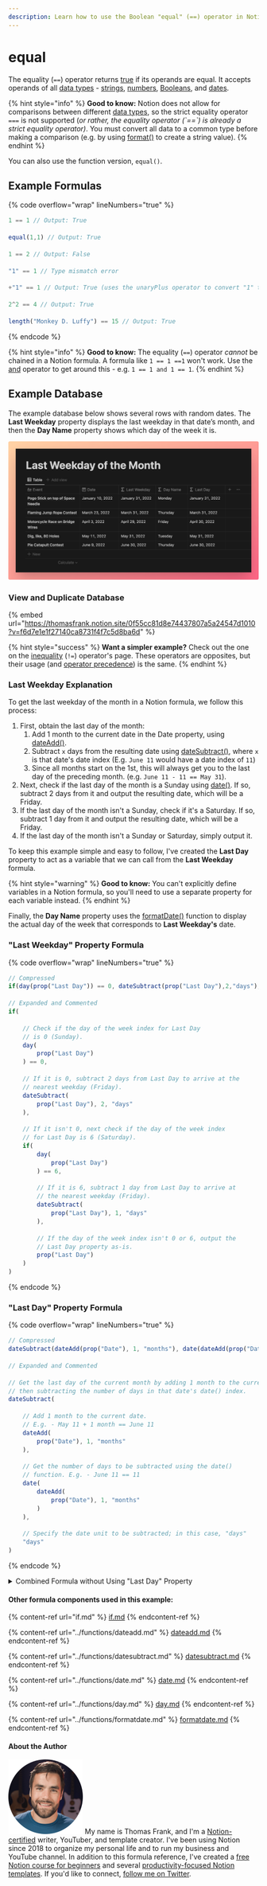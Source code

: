 ```yaml
---
description: Learn how to use the Boolean "equal" (==) operator in Notion formulas.
---
```


# equal

The equality (`==`) operator returns [true](../constants/true.md) if its operands are equal. It accepts operands of all [data types](../../formula-basics/data-types/) - [strings](../../formula-basics/data-types/string.md), [numbers](../../formula-basics/data-types/number.md), [Booleans](../../formula-basics/data-types/boolean-checkbox.md), and [dates](../../formula-basics/data-types/date-data-type.md).

{% hint style="info" %}
**Good to know:** Notion does not allow for comparisons between different [data types](../../formula-basics/data-types/), so the strict equality operator `===` is not supported (_or rather, the equality operator (\`==\`) is already a strict equality operator)_. You must convert all data to a common type before making a comparison (e.g. by using [format()](../functions/format.md) to create a string value).
{% endhint %}

You can also use the function version, `equal()`.

## Example Formulas

{% code overflow="wrap" lineNumbers="true" %}
```jsx
1 == 1 // Output: True

equal(1,1) // Output: True

1 == 2 // Output: False

"1" == 1 // Type mismatch error

+"1" == 1 // Output: True (uses the unaryPlus operator to convert "1" to a number

2^2 == 4 // Output: True

length("Monkey D. Luffy") == 15 // Output: True
```
{% endcode %}

{% hint style="info" %}
**Good to know:** The equality (`==`) operator _cannot_ be chained in a Notion formula. A formula like `1 == 1 ==1` won't work. Use the [and](and.md) operator to get around this - e.g. `1 == 1 and 1 == 1`.
{% endhint %}

## Example Database

The example database below shows several rows with random dates. The **Last Weekday** property displays the last weekday in that date’s month, and then the **Day Name** property shows which day of the week it is.

![](<../../.gitbook/assets/Last Weekday of the Month.png>)

### View and Duplicate Database

{% embed url="https://thomasfrank.notion.site/0f55cc81d8e74437807a5a24547d1010?v=f6d7e1e1f27140ca8731f4f7c5d8ba6d" %}

{% hint style="success" %}
**Want a simpler example?** Check out the one on the [inequality](unequal.md) (`!=`) operator's page. These operators are opposites, but their usage (and [operator precedence](../../reference/operator-precedence-and-associativity.md)) is the same.
{% endhint %}

### Last Weekday Explanation

To get the last weekday of the month in a Notion formula, we follow this process:

1. First, obtain the last day of the month:
   1. Add 1 month to the current date in the Date property, using [dateAdd()](../functions/dateadd.md).
   2. Subtract `x` days from the resulting date using [dateSubtract()](../functions/datesubtract.md), where `x` is that date's date index (E.g. `June 11` would have a date index of `11`)
   3. Since all months start on the 1st, this will always get you to the last day of the preceding month. (e.g. `June 11 - 11 == May 31`).
2. Next, check if the last day of the month is a Sunday using [date()](../functions/date.md). If so, subtract 2 days from it and output the resulting date, which will be a Friday.
3. If the last day of the month isn't a Sunday, check if it's a Saturday. If so, subtract 1 day from it and output the resulting date, which will be a Friday.
4. If the last day of the month isn't a Sunday or Saturday, simply output it.

To keep this example simple and easy to follow, I've created the **Last Day** property to act as a variable that we can call from the **Last Weekday** formula.

{% hint style="warning" %}
**Good to know:** You can't explicitly define variables in a Notion formula, so you'll need to use a separate property for each variable instead.
{% endhint %}

Finally, the **Day Name** property uses the [formatDate()](../functions/formatdate.md) function to display the actual day of the week that corresponds to **Last Weekday's** date.

### "Last Weekday" Property Formula

{% code overflow="wrap" lineNumbers="true" %}
```javascript
// Compressed
if(day(prop("Last Day")) == 0, dateSubtract(prop("Last Day"),2,"days"), if(day(prop("Last Day")) == 6, dateSubtract(prop("Last Day"),1,"days"),prop("Last Day")))

// Expanded and Commented
if(

    // Check if the day of the week index for Last Day
    // is 0 (Sunday).
    day(
        prop("Last Day")
    ) == 0, 
    
    // If it is 0, subtract 2 days from Last Day to arrive at the
    // nearest weekday (Friday).
    dateSubtract(
        prop("Last Day"), 2, "days"
    ),
    
    // If it isn't 0, next check if the day of the week index
    // for Last Day is 6 (Saturday).
    if(
        day(
            prop("Last Day")
        ) == 6, 
        
        // If it is 6, subtract 1 day from Last Day to arrive at
        // the nearest weekday (Friday).
        dateSubtract(
            prop("Last Day"), 1, "days"
        ),
        
        // If the day of the week index isn't 0 or 6, output the
        // Last Day property as-is.
        prop("Last Day")
    )
)
```
{% endcode %}

### "Last Day" Property Formula

{% code overflow="wrap" lineNumbers="true" %}
```jsx
// Compressed
dateSubtract(dateAdd(prop("Date"), 1, "months"), date(dateAdd(prop("Date"), 1, "months")), "days")

// Expanded and Commented

// Get the last day of the current month by adding 1 month to the current Date,
// then subtracting the number of days in that date's date() index.
dateSubtract(

    // Add 1 month to the current date.
	// E.g. - May 11 + 1 month == June 11
    dateAdd(
        prop("Date"), 1, "months"
    ),

    // Get the number of days to be subtracted using the date()
	// function. E.g. - June 11 == 11 
    date(
        dateAdd(
            prop("Date"), 1, "months"
        )
    ), 

    // Specify the date unit to be subtracted; in this case, "days"
    "days"
)
```
{% endcode %}

<details>

<summary>Combined Formula without Using "Last Day" Property</summary>

If you're curious, here's how you could create a single mega-formula that can find the last weekday of the month without the need for a **Last Day** variable property:

```javascript
// Compressed
if(day(dateSubtract(dateAdd(prop("Date"), 1, "months"), date(dateAdd(prop("Date"), 1, "months")), "days")) == 0, dateSubtract(dateSubtract(dateAdd(prop("Date"), 1, "months"), date(dateAdd(prop("Date"), 1, "months")), "days"),2,"days"), if(day(dateSubtract(dateAdd(prop("Date"), 1, "months"), date(dateAdd(prop("Date"), 1, "months")), "days")) == 6, dateSubtract(dateSubtract(dateAdd(prop("Date"), 1, "months"), date(dateAdd(prop("Date"), 1, "months")), "days"),1,"days"), dateSubtract(dateAdd(prop("Date"), 1, "months"), date(dateAdd(prop("Date"), 1, "months")), "days")))

// Expanded and Commented
if(
    
    // Get the day of the week index for the last day of Date's month,
    // and see if it equals 0 (Sunday)
    day(
        
        // Output the last day of Date's month, by first
        // adding one month to Date, then subtracting that date's
        // date() value. Example: 
            // May 11 + 1 month == June 11
            // June 11 - 11 == May 31
        dateSubtract(
            dateAdd(
                prop("Date"), 1, "months"
            ),
            date(
                dateAdd(
                prop("Date"),1,"months")
            ),
            "days"
        )
    ) == 0,
    
    // If the day of the week index does match 0 (Sunday), then
    // subtract 2 days to get to a weekday (Friday)
    dateSubtract(
        dateSubtract(
            dateAdd(
                prop("Date"), 1, "months"
            ),
            date(
                dateAdd(
                    prop("Date"), 1, "months"
                )
            ),
            "days"
        ),
        2,
        "days"
    ),
    
    // If the day of the week index does NOT match 0 (Sunday), next
    // check if it matches 6 (Saturday).
    if(
        day(
            dateSubtract(
                dateAdd(
                    prop("Date"), 1, "months"
                ),
                date(
                    dateAdd(
                        prop("Date"), 1, "months"
                    )
                ),
                "days"
            )
        ) == 6,
        
        // If the day of the week index does match 6 (Saturday),
        // subtract 1 day from that date to get to the nearest
        // weekday (Friday).
        dateSubtract(
            dateSubtract(
                dateAdd(
                    prop("Date"), 1, "months"
                ),
                date(
                    dateAdd(
                        prop("Date"), 1, "months"
                    )
                ),
                "days"
            ),
            1,
            "days"
        ),
        
        // If the day of the week index did not match 0 (Sunday) or
        // 6 (Saturday), then output the date as-is.
        dateSubtract(
            dateAdd(
                prop("Date"), 1, "months"
            ),
            date(
                dateAdd(
                    prop("Date"), 1, "months"
                )
            ),
            "days"
        )
    )
)
```

If you take the time to read the formula fully, you'll notice that we're just repeating the formula within the **Last Day** property multiple times - precisely, everythere I called `prop("Last Day")` in the simpler **Last Week** formula above.

This is the trade-off with Notion formulas; since you can't define variables in a formula, you can either create "helper" properties that hold variables, or you can create monster formulas that perform the same functions multiple times.

</details>

#### Other formula components used in this example:

{% content-ref url="if.md" %}
[if.md](if.md)
{% endcontent-ref %}

{% content-ref url="../functions/dateadd.md" %}
[dateadd.md](../functions/dateadd.md)
{% endcontent-ref %}

{% content-ref url="../functions/datesubtract.md" %}
[datesubtract.md](../functions/datesubtract.md)
{% endcontent-ref %}

{% content-ref url="../functions/date.md" %}
[date.md](../functions/date.md)
{% endcontent-ref %}

{% content-ref url="../functions/day.md" %}
[day.md](../functions/day.md)
{% endcontent-ref %}

{% content-ref url="../functions/formatdate.md" %}
[formatdate.md](../functions/formatdate.md)
{% endcontent-ref %}

#### About the Author

<img src="../../.gitbook/assets/Notion Fundamentals with Thomas Frank - Avatar 2021 compressed (1).png" alt="" data-size="line"> My name is Thomas Frank, and I'm a [Notion-certified](https://www.credly.com/badges/95fae13a-17bf-4b4a-a3d2-d58c8a3e6a2a/public\_url) writer, YouTuber, and template creator. I've been using Notion since 2018 to organize my personal life and to run my business and YouTube channel. In addition to this formula reference, I've created a [free Notion course for beginners](https://thomasjfrank.com/fundamentals/) and several [productivity-focused Notion templates](https://thomasjfrank.com/templates/). If you'd like to connect, [follow me on Twitter](https://twitter.com/TomFrankly).
